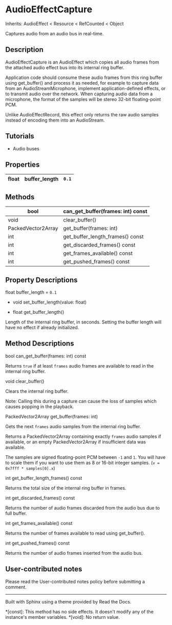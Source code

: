 # AudioEffectCapture

Inherits: AudioEffect < Resource < RefCounted < Object

Captures audio from an audio bus in real-time.

## Description

AudioEffectCapture is an AudioEffect which copies all audio frames from the
attached audio effect bus into its internal ring buffer.

Application code should consume these audio frames from this ring buffer using
get_buffer() and process it as needed, for example to capture data from an
AudioStreamMicrophone, implement application-defined effects, or to transmit
audio over the network. When capturing audio data from a microphone, the
format of the samples will be stereo 32-bit floating-point PCM.

Unlike AudioEffectRecord, this effect only returns the raw audio samples
instead of encoding them into an AudioStream.

## Tutorials

  * Audio buses

## Properties

float | buffer_length | `0.1`  
---|---|---  
  
## Methods

bool | can_get_buffer(frames: int) const  
---|---  
void | clear_buffer()  
PackedVector2Array | get_buffer(frames: int)  
int | get_buffer_length_frames() const  
int | get_discarded_frames() const  
int | get_frames_available() const  
int | get_pushed_frames() const  
  
## Property Descriptions

float buffer_length = `0.1`

  * void set_buffer_length(value: float)

  * float get_buffer_length()

Length of the internal ring buffer, in seconds. Setting the buffer length will
have no effect if already initialized.

## Method Descriptions

bool can_get_buffer(frames: int) const

Returns `true` if at least `frames` audio frames are available to read in the
internal ring buffer.

void clear_buffer()

Clears the internal ring buffer.

Note: Calling this during a capture can cause the loss of samples which causes
popping in the playback.

PackedVector2Array get_buffer(frames: int)

Gets the next `frames` audio samples from the internal ring buffer.

Returns a PackedVector2Array containing exactly `frames` audio samples if
available, or an empty PackedVector2Array if insufficient data was available.

The samples are signed floating-point PCM between `-1` and `1`. You will have
to scale them if you want to use them as 8 or 16-bit integer samples. (`v =
0x7fff * samples[0].x`)

int get_buffer_length_frames() const

Returns the total size of the internal ring buffer in frames.

int get_discarded_frames() const

Returns the number of audio frames discarded from the audio bus due to full
buffer.

int get_frames_available() const

Returns the number of frames available to read using get_buffer().

int get_pushed_frames() const

Returns the number of audio frames inserted from the audio bus.

## User-contributed notes

Please read the User-contributed notes policy before submitting a comment.

* * *

Built with Sphinx using a theme provided by Read the Docs.

  *[const]: This method has no side effects. It doesn't modify any of the instance's member variables.
  *[void]: No return value.

